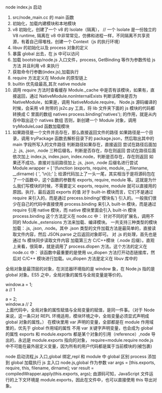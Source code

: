 node index.js 启动

1. src/node_main.cc 的 main 函数
1. 初始化，加载内建模块和本地模块
1. v8 初始化，创建了一个 v8 的 Isolate（隔离）， // 一个 Isolate 是一份独立的 V8 runtime,
   隔离在 v8 中非常常见，仿佛和进程一样，不同隔离不共享资源，有着自己得堆栈，创建一个 Context（js 的执行环境）
1. libuv 的初始化以及 process 对象的定义
1. 暴露 global 出去，在 js 中可以访问
1. 加载 bootstrap/node.js 入口文件，process, GetBinding 等作为参数传给 js 方法 并且利用 v8 来执行
1. 获取命令行参数(index.js),加载执行
1. require 方法定义在 Module 的原型链上
1. builtin 优先级最高,其次 native module
1. 调用 require 方法时查看缓存 Module.\_cache 中是否有该模块，如果有，直接返回，通过 NativeModule.nonInternalExists 判断该模块是否为 NativeModule，如果是，调用 NativeModule.require，
   Node.js 源码编译的时候，会采用 v8 附带的 js2c.py 工具，将 lib 文件夹下面的 js 模块的代码都转换成 C 里面的数组 natives
   process.binding('natives'); 的作用，就是从内存中取出这个 natives 数组
   否则，新创建一个 Module 对象，调用 tryModuleLoad 函数加载模块
1. 如果路径是一个文件并且存在，那么直接返回文件的路径
   如果路径是一个目录，调用 tryPackage 函数去解析目录下的 package.json，然后取出其中的 main 字段所写入的文件路径
   判断路径如果存在，直接返回
   尝试在路径后面加上 .js, .json, .node 三种后缀名，判断是否存在，存在则返回
   尝试在路径后面依次加上 index.js, index.json, index.node，判断是否存在，存在则返回
   如果还不成功，直接对当前路径加上 .js, .json, .node 后缀名进行尝试
   Module.wrapper = [
   '(function (exports, require, module, __filename, __dirname) { ',
   '\n});'
   ];
   给源代码加上了一头一尾，其实相当于是将源码包在了一个函数中，这个函数的参数有 exports, require, module 等。这就是为什么我们写模块的时候，不需要定义 exports, require, module 就可以直接用的原因。执行，最后返回 exports 的值
   对于 built-in 模块而言，它们不是通过 require 来引入的，而是通过 precess.binding('模块名') 引入的。一般我们很少在自己的代码中直接使用 process.binding 来引入 built-in 模块，而是通过 require 引用 native 模块，而 native 模块里面会引入 built-in 模块
   process.binding 这个方法定义在 node.cc 中：
   针对不同的扩展名，调用不同的 Module.\_extensions 方法来加载、编译模块。
   一共支持三种类型的模块加载：.js, .json, .node。其中 .json 类型的文件加载方法是最简单的，直接读取文件内容，然后 JSON.parse 之后返回对象即可。
   对 .js 的处理，首先也是通过 fs 模块同步读取文件内容
   加载第三方 C/C++模块（.node 后缀）。直观上来看，很简单，就是调用了 process.dlopen 方法。这个方法的定义在 node.cc 中：
   该函数中最重要的是使用 uv_dlopen 方法打开动态链接库，然后对 C/C++ 模块进行加载。uv_dlopen 方法是定义在 libuv 库中的

全局对象是最顶层的对象，在浏览器环境指的是 window 象，在 Node.js 指的是 global 对象。ES5 之中，全局对象的属性与全局变量是等价的。

window.a = 1;  
a // 1

a = 2;  
window.a // 2  
上面代码中，全局对象的属性赋值与全局变量的赋值，是同一件事。（对于 Node 来说，这一条只对 REPL 环境适用，模块环境之中，全局变量必须显式声明成 global 对象的属性。）
在模块里用 var 声明的变量，全部都是在 module 作用域里的，优先于 global 作用域的属性
不用 var 关键字声明变量，也会成为 global 的属性
exports 和 module.exports 都是某个对象的引用（reference）,node 导出的，永远是 module.exports 指向的对象，
require=module.require
node.js 中不可能在最外层定义变量，因为所有的用户代码都是属于当前模块的(被包裹)

node 启动流程,js 入口,global 绑定,repl 和 module 中 global 区别
process 添加到 global
加载执行 js 主入口 node.js,global 作为参数
var args = [this.exports, require, this, filename, dirname];
var result = compiledWrapper.apply(this.exports, args);
由源码可知，JavaScript 文件运行的上下文环境是 module.exports，因此在文件中，也可以直接使用 this 导出对象。

